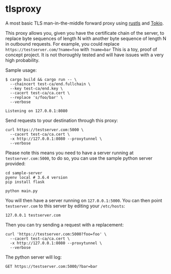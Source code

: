 tlsproxy
=================

A most basic TLS man-in-the-middle forward proxy using [rustls](https://github.com/ctz/rustls) and [Tokio](tokio.rs).

This proxy allows you, given you have the certificate chain of the server, to replace byte sequences of length N with another byte sequence of length N in outbound requests.
For example, you could replace `https://testserver.com/?name=foo` with `?name=bar`
This is a toy, proof of concept project. It is not thoroughly tested and will have issues with a very high probability.

Sample usage:
```
$ cargo build && cargo run -- \
  --chaincert test-ca/end.fullchain \
  --key test-ca/end.key \
  --cacert test-ca/ca.cert \
  --replace 's/foo/bar' \
  --verbose
  
Listening on 127.0.0.1:8080
```

Send requests to your destination through this proxy:
```
curl https://testserver.com:5000 \
  --cacert test-ca/ca.cert \
  -x http://127.0.0.1:8080 --proxytunnel \
  --verbose
```

Please note this means you need to have a server running at `testserver.com:5000`, to do so, you can use the sample python server provided:

```
cd sample-server
pyenv local # 3.6.4 version
pip install flask

python main.py
```

You will then have a server running on `127.0.0.1:5000`. You can then point `testserver.com` to this server by editing your `/etc/hosts`:

```
127.0.0.1 testserver.com
```

Then you can try sending a request with a replacement:
```
curl 'https://testserver.com:5000?foo=foo' \
  --cacert test-ca/ca.cert \
  -x http://127.0.0.1:8080 --proxytunnel \
  --verbose
```

The python server will log:
```
GET https://testserver.com:5000/?bar=bar
```
